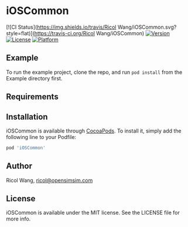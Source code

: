 # iOSCommon

[![CI Status](https://img.shields.io/travis/Ricol Wang/iOSCommon.svg?style=flat)](https://travis-ci.org/Ricol Wang/iOSCommon)
[![Version](https://img.shields.io/cocoapods/v/iOSCommon.svg?style=flat)](https://cocoapods.org/pods/iOSCommon)
[![License](https://img.shields.io/cocoapods/l/iOSCommon.svg?style=flat)](https://cocoapods.org/pods/iOSCommon)
[![Platform](https://img.shields.io/cocoapods/p/iOSCommon.svg?style=flat)](https://cocoapods.org/pods/iOSCommon)

## Example

To run the example project, clone the repo, and run `pod install` from the Example directory first.

## Requirements

## Installation

iOSCommon is available through [CocoaPods](https://cocoapods.org). To install
it, simply add the following line to your Podfile:

```ruby
pod 'iOSCommon'
```

## Author

Ricol Wang, ricol@opensimsim.com

## License

iOSCommon is available under the MIT license. See the LICENSE file for more info.
